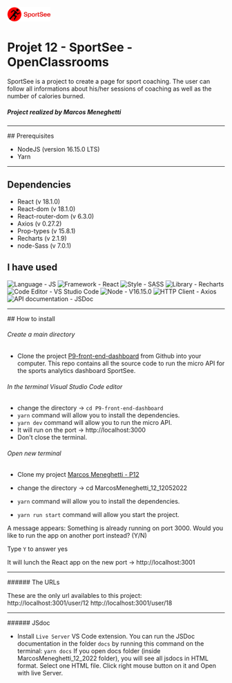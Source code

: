   <img src="./src/assets/logo.png" width="100" />

# Projet 12 - SportSee - OpenClassrooms

SportSee is a project to create a page for sport coaching. The user can follow all informations about his/her sessions of coaching as well as the number of calories burned.
<br>

##### Project realized by Marcos Meneghetti

<hr>
## Prerequisites

- NodeJS (version 16.15.0 LTS)
- Yarn

<hr>

## Dependencies

- React (v 18.1.0)
- React-dom (v 18.1.0)
- React-router-dom (v 6.3.0)
- Axios (v 0.27.2)
- Prop-types (v 15.8.1)
- Recharts (v 2.1.9)
- node-Sass (v 7.0.1)

## I have used

![Language - JS](https://img.shields.io/static/v1?label=Language&message=JS&color=red&style=for-the-badge&logo=javascript) ![Framework - React](https://img.shields.io/static/v1?label=Framework&message=React&color=green&style=for-the-badge&logo=react) ![Style - SASS](https://img.shields.io/static/v1?label=Style&message=SASS&color=orange&style=for-the-badge&logo=sass) ![Library - Recharts](https://img.shields.io/static/v1?label=Library&message=Recharts&color=blue&style=for-the-badge) ![Code Editor - VS Studio Code](https://img.shields.io/static/v1?label=Code+Editor&message=VS+Studio+Code&color=yellow&style=for-the-badge&logo=Visual+Studio+Code) ![Node - V16.15.0](https://img.shields.io/static/v1?label=Node&message=V16.15.0&color=brown&style=for-the-badge&logo=Node) ![HTTP Client - Axios](https://img.shields.io/static/v1?label=HTTP+Client&message=Axios&color=purple&style=for-the-badge) ![API documentation - JSDoc](https://img.shields.io/static/v1?label=API+documentation&message=JSDoc&color=pink&style=for-the-badge)

<hr>
## How to install

###### Create a main directory

- Clone the project [P9-front-end-dashboard](https://github.com/OpenClassrooms-Student-Center/P9-front-end-dashboard) from Github into your computer. This repo contains all the source code to run the micro API for the sports analytics dashboard SportSee.

###### In the terminal Visual Studio Code editor

- change the directory -> `cd P9-front-end-dashboard`
- `yarn` command will allow you to install the dependencies.
- `yarn dev` command will allow you to run the micro API.
- It will run on the port -> http://localhost:3000
- Don't close the terminal.

###### Open new terminal

- Clone my project [Marcos Meneghetti - P12](https://github.com/MarcosMene/MarcosMeneghetti_12_12052022.git)

- change the directory -> cd MarcosMeneghetti_12_12052022
- `yarn` command will allow you to install the dependencies.
- `yarn run start` command will allow you start the project.

A message appears: Something is already running on port 3000. Would you like to run the app on another port instead? (Y/N)

Type `Y` to answer yes

It will lunch the React app on the new port -> http://localhost:3001

<hr>
###### The URLs

These are the only url availables to this project:
http://localhost:3001/user/12
http://localhost:3001/user/18

<hr>
###### JSdoc

- Install `Live Server` VS Code extension.
  You can run the JSDoc documentation in the folder `docs` by running this command on the terminal:
  `yarn docs`
  If you open docs folder (inside MarcosMeneghetti_12_2022 folder), you will see all jsdocs in HTML format. Select one HTML file. Click right mouse button on it and Open with live Server.
